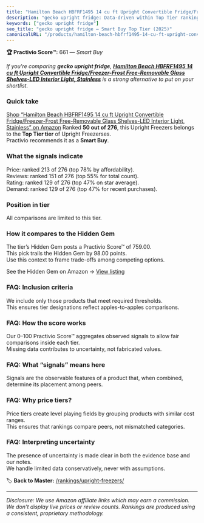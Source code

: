 ```yaml
---
title: "Hamilton Beach HBFRF1495 14 cu ft Upright Convertible Fridge/Freezer-Frost Free-Removable Glass Shelves-LED Interior Light, Stainless"
description: "gecko upright fridge: Data-driven within Top Tier ranking using the Practivio Score™. Positioned by quality, value, demand, findability, momentum."
keywords: ["gecko upright fridge"]
seo_title: "gecko upright fridge — Smart Buy Top Tier (2025)"
canonicalURL: "/products/hamilton-beach-hbfrf1495-14-cu-ft-upright-convertible-fridgefreezer-frost-free-removable-glass-shelves-led-interior-light-stainless-B0CLMJ1BQ3/"
---
```


**🏆 Practivio Score™:** 661 — _Smart Buy_


*If you're comparing **gecko upright fridge**, **[Hamilton Beach HBFRF1495 14 cu ft Upright Convertible Fridge/Freezer-Frost Free-Removable Glass Shelves-LED Interior Light, Stainless](https://www.amazon.com/dp/B0CLMJ1BQ3?tag=practivio-20)** is a strong alternative to put on your shortlist.*
### Quick take
[Shop “Hamilton Beach HBFRF1495 14 cu ft Upright Convertible Fridge/Freezer-Frost Free-Removable Glass Shelves-LED Interior Light, Stainless” on Amazon](https://www.amazon.com/dp/B0CLMJ1BQ3?tag=practivio-20)
Ranked **50 out of 276**, this Upright Freezers belongs to the **Top Tier tier** of Upright Freezerses.  
Practivio recommends it as a **Smart Buy**.

### What the signals indicate
Price: ranked 213 of 276 (top 78% by affordability).  
Reviews: ranked 151 of 276 (top 55% for total count).  
Rating: ranked 129 of 276 (top 47% on star average).  
Demand: ranked 129 of 276 (top 47% for recent purchases).

### Position in tier
All comparisons are limited to this tier.

### How it compares to the Hidden Gem
The tier’s Hidden Gem posts a Practivio Score™ of 759.00.  
This pick trails the Hidden Gem by 98.00 points.  
Use this context to frame trade-offs among competing options.  

See the Hidden Gem on Amazon → [View listing](https://www.amazon.com/dp/B09LHLZFYZ?tag=practivio-20)

### FAQ: Inclusion criteria
We include only those products that meet required thresholds.  
This ensures tier designations reflect apples-to-apples comparisons.

### FAQ: How the score works
Our 0–100 Practivio Score™ aggregates observed signals to allow fair comparisons inside each tier.  
Missing data contributes to uncertainty, not fabricated values.

### FAQ: What “signals” means here
Signals are the observable features of a product that, when combined, determine its placement among peers.

### FAQ: Why price tiers?
Price tiers create level playing fields by grouping products with similar cost ranges.  
This ensures that rankings compare peers, not mismatched categories.

### FAQ: Interpreting uncertainty
The presence of uncertainty is made clear in both the evidence base and our notes.  
We handle limited data conservatively, never with assumptions.


🏷️ **Back to Master:** [/rankings/upright-freezers/](/rankings/upright-freezers/)

---
_Disclosure: We use Amazon affiliate links which may earn a commission. We don’t display live prices or review counts. Rankings are produced using a consistent, proprietary methodology._

